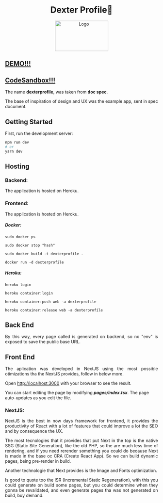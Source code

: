<p align="center">
	<h1 align="center">
    <span>Dexter Profile👤</span>
  </h1>
</p>
<p align="center">
    <img src="https://user-images.githubusercontent.com/17098382/139630265-2841d90f-7f27-4cb2-9ae8-ddc14b194637.png" height="100" width="175" alt="Logo">
</p>

## [DEMO!!!](https://dexterprofile.herokuapp.com/profile/@julioflima)


## [CodeSandbox!!!](https://codesandbox.io/s/delicate-dew-xpik4)


<p align="justify">
  The name <strong>dexterprofile</strong>, was taken from <strong>doc spec</strong>.
</p>
<p align="justify">
  The base of inspiration of design and UX was the example app, sent in spec document.
</p>

## Getting Started

First, run the development server:

```bash
npm run dev
# or
yarn dev
```

## Hosting

### Backend:

<p align="justify">
  The application is hosted on Heroku.
</p>

### Frontend:

<p align="justify">
  The application is hosted on Heroku.
</p>

##### Docker:

`sudo docker ps`

`sudo docker stop "hash"`

`sudo docker build -t dexterprofile .`

`docker run -d dexterprofile`

##### Heroku:

`heroku login`

`heroku container:login`

`heroku container:push web -a dexterprofile`

`heroku container:release web -a dexterprofile`

## Back End

<p align="justify">
By this way, every page called is generated on backend, so no "env" is exposed to save the public base URL.
</p>

## Front End

<p align="justify">
The aplication was developed in NextJS using the most possible otimizations tha the NextJS provides, follow in below more.
</p>
<p align="justify">
Open <a href="http://localhost:3000">http://localhost:3000</a> with your browser to see the result.
<p align="justify">
</p>
You can start editing the page by modifying <strong><i>pages/index.tsx</i></strong>. The page auto-updates as you edit the file.
</p>

### NextJS:

<p align="justify">
NextJS is the best in now days framework for frontend, it provides the productivity of React with a lot of features that could improve a lot the SEO and by consequence the UX. 
</p>
<p align="justify">
The most tecnologies that it provides that put Next in the top is the native SSG (Static Site Generation), like the old PHP, so the are much less time of rendering, and if you need rerender something you could do because Next is made in the base oc CRA (Create React App). So we can build dynamic pages, being pre-render in build.
</p>
<p align="justify">
 Another technologie that Next provides is the Image and Fonts optimization. 
</p>
<p align="justify">
Is good to quote too the ISR (Incremental Static Regeneration), with this you could generate on build some pages, but you could determine when they gonna be revalidated, and even generate pages tha was not generated on build, buy demand.
</p>
